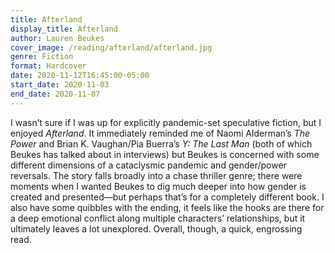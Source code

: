 ```yaml
---
title: Afterland
display_title: Afterland
author: Lauren Beukes
cover_image: /reading/afterland/afterland.jpg
genre: Fiction
format: Hardcover
date: 2020-11-12T16:45:00-05:00
start_date: 2020-11-03
end_date: 2020-11-07
---
```


I wasn’t sure if I was up for explicitly pandemic-set speculative fiction, but I enjoyed *Afterland*. It immediately reminded me of Naomi Alderman’s *The Power* and Brian K. Vaughan/Pia Buerra’s *Y: The Last Man* (both of which Beukes has talked about in interviews) but Beukes is concerned with some different dimensions of a cataclysmic pandemic and gender/power reversals. The story falls broadly into a chase thriller genre; there were moments when I wanted Beukes to dig much deeper into how gender is created and presented—but perhaps that’s for a completely different book. I also have some quibbles with the ending, it feels like the hooks are there for a deep emotional conflict along multiple characters’ relationships, but it ultimately leaves a lot unexplored. Overall, though, a quick, engrossing read.

